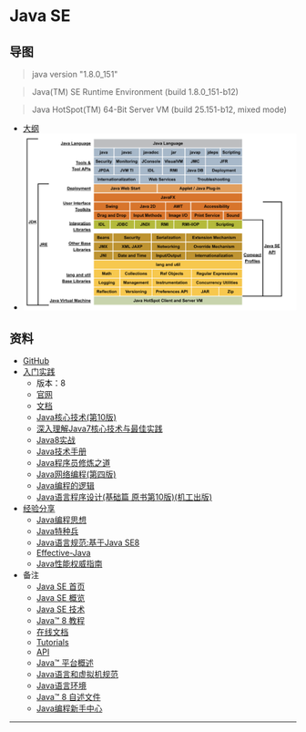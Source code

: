 #   Java SE

##  导图

>   java version "1.8.0_151"

>   Java(TM) SE Runtime Environment (build 1.8.0_151-b12)

>   Java HotSpot(TM) 64-Bit Server VM (build 25.151-b12, mixed mode)

-   [大纲](000.md)
-   ![内容导图](images/20181223-104139.png)


##  资料
-   [GitHub](https://github.com/topics/java)
-   [入门实践](action/README.md)
    -   版本：8
    -   [官网](https://www.oracle.com/technetwork/java/javase/overview/index.html)
    -   [文档](action/doc/README.md)
    -   [Java核心技术(第10版)](action/corejava/README.md)
    -   [深入理解Java7核心技术与最佳实践](action/java70814/README.md)
    -   [Java8实战](action/java80814/README.md)
    -   [Java技术手册](action/nutshell0814/README.md)
    -   [Java程序员修炼之道](action/developer0814/README.md)
    -   [Java网络编程(第四版)](action/network40814/README.md)
    -   [Java编程的逻辑](action/logic0814/README.md)
    -   [Java语言程序设计(基础篇 原书第10版)(机工出版)](action/Introduction0814/README.md)
-   [经验分享](experience/REAMDE.md)
    -   [Java编程思想](experience/thinking0814/README.md)
    -   [Java特种兵](experience/forces0814/README.md)
    -   [Java语言规范:基于Java SE8](experience/language80814/README.md)
    -   [Effective-Java](experience/Effective0814/README.md)
    -   [Java性能权威指南](experience/javaperformance/README.md)
-   备注
    -   [Java SE 首页](http://www.oracle.com/technetwork/java/javase/overview/index.html)
    -   [Java SE 概览](http://www.oracle.com/technetwork/cn/java/javase/overview/index.html)
    -   [Java SE 技术](http://www.oracle.com/technetwork/java/javase/tech/index.html)
    -   [Java™ 8 教程](https://docs.oracle.com/javase/tutorial/index.html)
    -   [在线文档](https://docs.oracle.com/javase/8/)
    -   [Tutorials](https://docs.oracle.com/javase/tutorial/tutorialLearningPaths.html)
    -   [API](https://docs.oracle.com/javase/8/docs/api/)
    -   [Java™ 平台概述](https://docs.oracle.com/javase/8/docs/technotes/guides/index.html)
    -   [Java语言和虚拟机规范](https://docs.oracle.com/javase/specs/)
    -   [Java语言环境](http://www.oracle.com/technetwork/java/langenv-140151.html)
    -   [Java™ 8 自述文件](http://www.oracle.com/technetwork/java/javase/jdk-8-readme-2095712.html)
    -   [Java编程新手中心](http://www.oracle.com/technetwork/cn/topics/newtojava/overview/index.html)

----